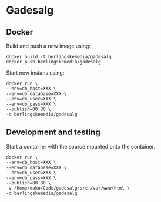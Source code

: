 # Gadesalg

## Docker
Build and push a new image using:

```
docker build -t berlingskemedia/gadesalg .
docker push berlingskemedia/gadesalg
```

Start new instans using:

```
docker run \
--env=db_host=XXX \
--env=db_database=XXX \
--env=db_user=XXX \
--env=db_pass=XXX \
--publish=80:80 \
-d berlingskemedia/gadesalg
```

## Development and testing

Start a container with the source mounted onto the container.

```
docker run \
--env=db_host=XXX \
--env=db_database=XXX \
--env=db_user=XXX \
--env=db_pass=XXX \
--publish=80:80 \
-v /home/dako/Code/gadesalg/src:/var/www/html \
-d berlingskemedia/gadesalg
```
